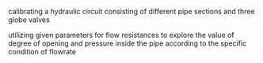 calibrating a hydraulic circuit consisting of different pipe sections and three globe valves

utilizing given parameters for flow resistances 
to explore the value of degree of opening and pressure inside the pipe
according to the specific condition of flowrate

